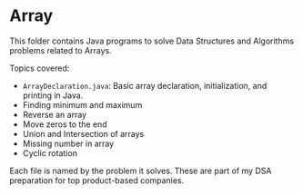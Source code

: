 # Array

This folder contains Java programs to solve Data Structures and Algorithms problems related to Arrays. 

Topics covered:
- `ArrayDeclaration.java`: Basic array declaration, initialization, and printing in Java.
- Finding minimum and maximum
- Reverse an array
- Move zeros to the end
- Union and Intersection of arrays
- Missing number in array
- Cyclic rotation

Each file is named by the problem it solves. These are part of my DSA preparation for top product-based companies.
